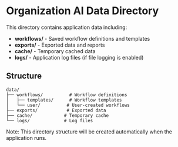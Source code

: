# Organization AI Data Directory

This directory contains application data including:

- **workflows/** - Saved workflow definitions and templates
- **exports/** - Exported data and reports
- **cache/** - Temporary cached data
- **logs/** - Application log files (if file logging is enabled)

## Structure

```
data/
├── workflows/          # Workflow definitions
│   ├── templates/      # Workflow templates
│   └── user/          # User-created workflows
├── exports/           # Exported data
├── cache/            # Temporary cache
└── logs/             # Log files
```

Note: This directory structure will be created automatically when the application runs.
